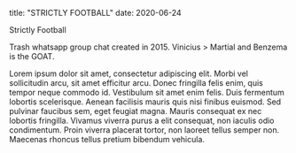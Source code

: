 title: "STRICTLY FOOTBALL"
date: 2020-06-24


Strictly Football


Trash whatsapp group chat created in 2015. Vinicius > Martial and Benzema is the GOAT.

Lorem ipsum dolor sit amet, consectetur adipiscing elit. Morbi vel sollicitudin arcu, sit amet efficitur arcu. 
Donec fringilla felis enim, quis tempor neque commodo id. Vestibulum sit amet enim felis. Duis fermentum lobortis scelerisque. 
Aenean facilisis mauris quis nisi finibus euismod. Sed pulvinar faucibus sem, eget feugiat magna. Mauris consequat ex nec lobortis fringilla.
Vivamus viverra purus a elit consequat, non iaculis odio condimentum. Proin viverra placerat tortor, non laoreet tellus semper non. 
Maecenas rhoncus tellus pretium bibendum vehicula.

